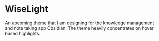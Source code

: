 # WiseLight
An upcoming theme that I am designing for the knowledge management and note taking app Obsidian. The theme heavily concentrates on hover based highlights. 

